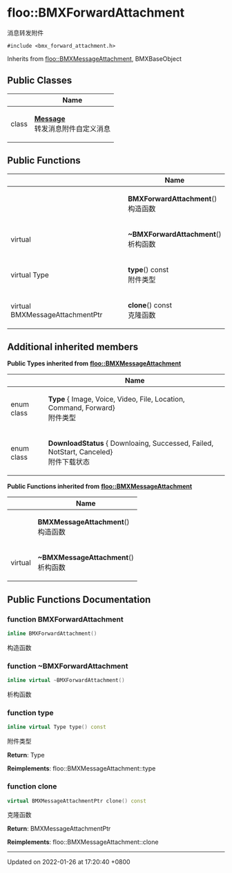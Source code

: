 # floo::BMXForwardAttachment

消息转发附件

`#include <bmx_forward_attachment.h>`

Inherits from [floo::BMXMessageAttachment](broken-reference), BMXBaseObject

## Public Classes

|       | Name                                                                          |
| ----- | ----------------------------------------------------------------------------- |
| class | <p><a href="broken-reference"><strong>Message</strong></a><br>转发消息附件自定义消息</p> |

## Public Functions

|                                 | Name                                                    |
| ------------------------------- | ------------------------------------------------------- |
|                                 | <p><strong>BMXForwardAttachment</strong>()<br>构造函数</p>  |
| virtual                         | <p><strong>~BMXForwardAttachment</strong>()<br>析构函数</p> |
| virtual Type                    | <p><strong>type</strong>() const<br>附件类型</p>            |
| virtual BMXMessageAttachmentPtr | <p><strong>clone</strong>() const<br>克隆函数</p>           |

## Additional inherited members

**Public Types inherited from** [**floo::BMXMessageAttachment**](broken-reference)

|            | Name                                                                                                  |
| ---------- | ----------------------------------------------------------------------------------------------------- |
| enum class | <p><strong>Type</strong> { Image, Voice, Video, File, Location, Command, Forward}<br>附件类型</p>         |
| enum class | <p><strong>DownloadStatus</strong> { Downloaing, Successed, Failed, NotStart, Canceled}<br>附件下载状态</p> |

**Public Functions inherited from** [**floo::BMXMessageAttachment**](broken-reference)

|         | Name                                                    |
| ------- | ------------------------------------------------------- |
|         | <p><strong>BMXMessageAttachment</strong>()<br>构造函数</p>  |
| virtual | <p><strong>~BMXMessageAttachment</strong>()<br>析构函数</p> |

## Public Functions Documentation

### function BMXForwardAttachment

```cpp
inline BMXForwardAttachment()
```

构造函数

### function \~BMXForwardAttachment

```cpp
inline virtual ~BMXForwardAttachment()
```

析构函数

### function type

```cpp
inline virtual Type type() const
```

附件类型

**Return**: Type

**Reimplements**: floo::BMXMessageAttachment::type

### function clone

```cpp
virtual BMXMessageAttachmentPtr clone() const
```

克隆函数

**Return**: BMXMessageAttachmentPtr

**Reimplements**: floo::BMXMessageAttachment::clone

***

Updated on 2022-01-26 at 17:20:40 +0800
